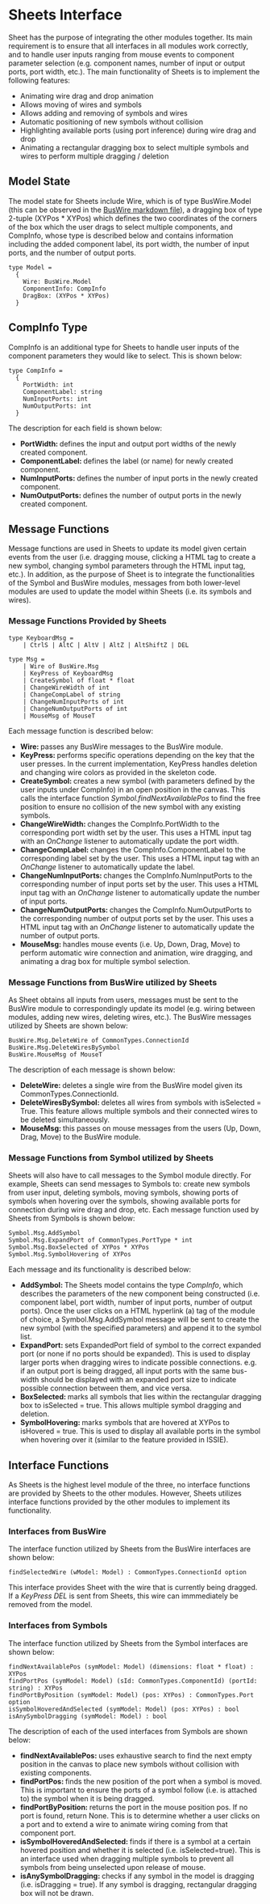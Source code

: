 # Sheets Interface
Sheet has the purpose of integrating the other modules together. Its main requirement is to ensure that all interfaces in all modules work correctly, and to handle user inputs ranging from mouse events to component parameter selection (e.g. component names, number of input or output ports, port width, etc.). The main functionality of Sheets is to implement the following features:
<ul>
  <li>Animating wire drag and drop animation</li>
  <li>Allows moving of wires and symbols</li>
  <li>Allows adding and removing of symbols and wires</li>
  <li>Automatic positioning of new symbols without collision</li>
  <li>Highlighting available ports (using port inference) during wire drag and drop</li>
  <li>Animating a rectangular dragging box to select multiple symbols and wires to perform multiple dragging / deletion</li>
</ul>

## Model State
The model state for Sheets include Wire, which is of type BusWire.Model (this can be observed in the <a href="/BusWire.md">BusWire markdown file</a>), a dragging box of type 2-tuple (XYPos * XYPos) which defines the two coordinates of the corners of the box which the user drags to select multiple components, and CompInfo, whose type is described below and contains information including the added component label, its port width, the number of input ports, and the number of output ports.
```F#
type Model = 
  {
    Wire: BusWire.Model
    ComponentInfo: CompInfo
    DragBox: (XYPos * XYPos)
  }
```

## CompInfo Type
CompInfo is an additional type for Sheets to handle user inputs of the component parameters they would like to select. This is shown below:
```F#
type CompInfo = 
  {
    PortWidth: int
    ComponentLabel: string
    NumInputPorts: int
    NumOutputPorts: int
  }
```
The description for each field is shown below:
<ul>
  <li><b>PortWidth: </b>defines the input and output port widths of the newly created component.</li>
  <li><b>ComponentLabel: </b>defines the label (or name) for newly created component.</li>
  <li><b>NumInputPorts: </b>defines the number of input ports in the newly created component.</li>
  <li><b>NumOutputPorts: </b>defines the number of output ports in the newly created component.</li>
</ul>

## Message Functions
Message functions are used in Sheets to update its model given certain events from the user (i.e. dragging mouse, clicking a HTML <a> tag to create a new symbol, changing symbol parameters through the HTML input tag, etc.). In addition, as the purpose of Sheet is to integrate the functionalities of the Symbol and BusWire modules, messages from both lower-level modules are used to update the model within Sheets (i.e. its symbols and wires).
  
### Message Functions Provided by Sheets
```F#
type KeyboardMsg =
    | CtrlS | AltC | AltV | AltZ | AltShiftZ | DEL

type Msg =
    | Wire of BusWire.Msg
    | KeyPress of KeyboardMsg
    | CreateSymbol of float * float
    | ChangeWireWidth of int
    | ChangeCompLabel of string
    | ChangeNumInputPorts of int
    | ChangeNumOutputPorts of int
    | MouseMsg of MouseT
```
Each message function is described below:
<ul> 
  <li><b>Wire: </b>passes any BusWire messages to the BusWire module.</li>
  <li><b>KeyPress: </b>performs specific operations depending on the key that the user presses. In the current implementation, KeyPress handles deletion and changing wire colors as provided in the skeleton code.</li>
  <li><b>CreateSymbol: </b>creates a new symbol (with parameters defined by the user inputs under CompInfo) in an open position in the canvas. This calls the interface function <i>Symbol.findNextAvailablePos</i> to find the free position to ensure no collision of the new symbol with any existing symbols.</li>
  <li><b>ChangeWireWidth: </b>changes the CompInfo.PortWidth to the corresponding port width set by the user. This uses a HTML input tag with an <i>OnChange</i> listener to automatically update the port width.</li>
  <li><b>ChangeCompLabel: </b>changes the CompInfo.ComponentLabel to the corresponding label set by the user. This uses a HTML input tag with an <i>OnChange</i> listener to automatically update the label.</li>
  <li><b>ChangeNumInputPorts: </b>changes the CompInfo.NumInputPorts to the corresponding number of input ports set by the user. This uses a HTML input tag with an <i>OnChange</i> listener to automatically update the number of input ports.</li>
  <li><b>ChangeNumOutputPorts: </b>changes the CompInfo.NumOutputPorts to the corresponding number of output ports set by the user. This uses a HTML input tag with an <i>OnChange</i> listener to automatically update the number of output ports.</li>
  <li><b>MouseMsg: </b>handles mouse events (i.e. Up, Down, Drag, Move) to perform automatic wire connection and animation, wire dragging, and animating a drag box for multiple symbol selection.</li>
</ul>

### Message Functions from BusWire utilized by Sheets
As Sheet obtains all inputs from users, messages must be sent to the BusWire module to correspondingly update its model (e.g. wiring between modules, adding new wires, deleting wires, etc.). The BusWire messages utilized by Sheets are shown below:
```F#
BusWire.Msg.DeleteWire of CommonTypes.ConnectionId
BusWire.Msg.DeleteWiresBySymbol 
BusWire.MouseMsg of MouseT
```
The description of each message is shown below:
<ul>
  <li><b>DeleteWire: </b>deletes a single wire from the BusWire model given its CommonTypes.ConnectionId.</li>
  <li><b>DeleteWiresBySymbol: </b>deletes all wires from symbols with isSelected = True. This feature allows multiple symbols and their connected wires to be deleted simultaneously.</li>
  <li><b>MouseMsg: </b>this passes on mouse messages from the users (Up, Down, Drag, Move) to the BusWire module.</li>
</ul>

### Message Functions from Symbol utilized by Sheets
Sheets will also have to call messages to the Symbol module directly. For example, Sheets can send messages to Symbols to: create new symbols from user input, deleting symbols, moving symbols, showing ports of symbols when hovering over the symbols, showing available ports for connection during wire drag and drop, etc. Each message function used by Sheets from Symbols is shown below:
```F#
Symbol.Msg.AddSymbol
Symbol.Msg.ExpandPort of CommonTypes.PortType * int
Symbol.Msg.BoxSelected of XYPos * XYPos
Symbol.Msg.SymbolHovering of XYPos
```
Each message and its functionality is described below:
<ul>
  <li><b>AddSymbol: </b>The Sheets model contains the type <i>CompInfo</i>, which describes the parameters of the new component being constructed (i.e. component label, port width, number of input ports, number of output ports). Once the user clicks on a HTML hyperlink (a) tag of the module of choice, a Symbol.Msg.AddSymbol message will be sent to create the new symbol (with the specified parameters) and append it to the symbol list.</li>
  <li><b>ExpandPort: </b>sets ExpandedPort field of symbol to the correct expanded port (or none if no ports should be expanded). This is used to display larger ports when dragging wires to indicate possible connections. e.g. if an output port is being dragged, all input ports with the same bus-width should be displayed with an expanded port size to indicate possible connection between them, and vice versa.</li>
  <li><b>BoxSelected: </b>marks all symbols that lies within the rectangular dragging box to isSelected = true. This allows multiple symbol dragging and deletion.</li>
  <li><b>SymbolHovering: </b>marks symbols that are hovered at XYPos to isHovered = true. This is used to display all available ports in the symbol when hovering over it (similar to the feature provided in ISSIE).</li>  
</ul>

## Interface Functions
As Sheets is the highest level module of the three, no interface functions are provided by Sheets to the other modules. However, Sheets utilizes interface functions provided by the other modules to implement its functionality.

### Interfaces from BusWire
The interface function utilized by Sheets from the BusWire interfaces are shown below:
```F#
findSelectedWire (wModel: Model) : CommonTypes.ConnectionId option
```
This interface provides Sheet with the wire that is currently being dragged. If a <i>KeyPress DEL</i> is sent from Sheets, this wire can immmediately be removed from the model.

### Interfaces from Symbols
The interface function utilized by Sheets from the Symbol interfaces are shown below:
```F#
findNextAvailablePos (symModel: Model) (dimensions: float * float) : XYPos
findPortPos (symModel: Model) (sId: CommonTypes.ComponentId) (portId: string) : XYPos
findPortByPosition (symModel: Model) (pos: XYPos) : CommonTypes.Port option 
isSymbolHoveredAndSelected (symModel: Model) (pos: XYPos) : bool
isAnySymbolDragging (symModel: Model) : bool
```
The description of each of the used interfaces from Symbols are shown below:
<ul>
  <li><b>findNextAvailablePos: </b>uses exhaustive search to find the next empty position in the canvas to place new symbols without collision with existing components.</li>
  <li><b>findPortPos: </b>finds the new position of the port when a symbol is moved. This is important to ensure the ports of a symbol follow (i.e. is attached to) the symbol when it is being dragged.</li>
  <li><b>findPortByPosition: </b>returns the port in the mouse position pos. If no port is found, return None. This is to determine whether a user clicks on a port and to extend a wire to animate wiring coming from that component port.</li>
  <li><b>isSymbolHoveredAndSelected: </b>finds if there is a symbol at a certain hovered position and whether it is selected (i.e. isSelected=true). This is an interface used when dragging multiple symbols to prevent all symbols from being unselected upon release of mouse.</li>
  <li><b>isAnySymbolDragging: </b>checks if any symbol in the model is dragging (i.e. isDragging = true). If any symbol is dragging, rectangular dragging box will not be drawn.</li>
</ul>
